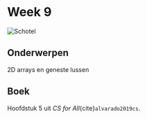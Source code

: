 # Week 9

![Schotel](/images/saucer.png)

## Onderwerpen

2D arrays en geneste lussen

## Boek

Hoofdstuk 5 uit *CS for All*{cite}`alvarado2019cs`.

```{bibliography}
```